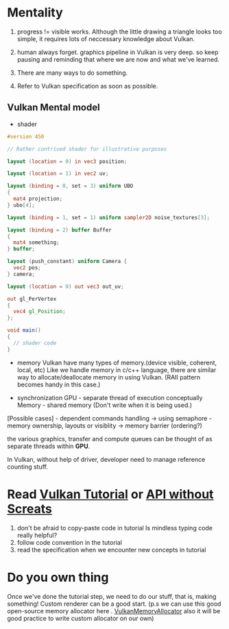 
# Mentality

1. progress != visible works.
	Although the little drawing a triangle looks too simple, it requires lots of neccessary knowledge about Vulkan.

2. human always forget.
	graphics pipeline in Vulkan is very deep. so keep pausing and reminding that where we are now and what we've learned.

3. There are many ways to do something.
4. Refer to Vulkan specification as soon as possible.

## Vulkan Mental model

- shader
```GLSL
#version 450

// Rather contrived shader for illustrative purposes

layout (location = 0) in vec3 position;

layout (location = 1) in vec2 uv;

layout (binding = 0, set = 3) uniform UBO
{
  mat4 projection;
} ubo[4];

layout (binding = 1, set = 1) uniform sampler2D noise_textures[3];

layout (binding = 2) buffer Buffer
{
  mat4 something;
} buffer;

layout (push_constant) uniform Camera {
  vec2 pos;
} camera;

layout (location = 0) out vec3 out_uv;

out gl_PerVertex
{
  vec4 gl_Position;
};

void main()
{
  // shader code
}

```


- memory
Vulkan have many types of memory.(device visible, coherent, local, etc)
Like we handle memory in c/c++ language, there are similar way to allocate/deallocate memory in using Vulkan. (RAII pattern becomes handy in this case.)


- synchronization
GPU -  separate thread of execution conceptually
Memory - shared memory (Don't write when it is being used.)

[Possible cases]
	- dependent commands handling -> using semaphore
	- memory ownership, layouts or visiblity -> memory barrier (ordering?)

the various graphics, transfer and compute queues can be thought of as separate threads within **GPU**.

In Vulkan, without help of driver, developer need to manage reference counting stuff.


# Read [Vulkan Tutorial](https://vulkan-tutorial.com/) or [API without Screats](https://www.intel.com/content/www/us/en/developer/articles/training/api-without-secrets-introduction-to-vulkan-part-1.html)

1. don't be afraid to copy-paste code in tutorial
   Is mindless typing code really helpful?
2. follow code convention in the tutorial
3. read the specification when we encounter new concepts in tutorial

# Do you own thing
Once we've done the tutorial step, we need to do our stuff, that is, making something!
Custom renderer can be a good start.
(p.s we can use this good open-source memory allocator here . [VulkanMemoryAllocator](https://github.com/GPUOpen-LibrariesAndSDKs/VulkanMemoryAllocator)
also it will be good practice to write custom allocator on our own)
